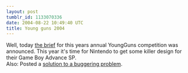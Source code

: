 ```yaml
---
layout: post
tumblr_id: 1133070336
date: 2004-08-22 10:49:40 UTC
title: Young guns 2004
---
```


Well, today <a href="http://www.ygaward.com/2004brief.asp" target="_blank">the brief</a> for this years annual YoungGuns competition was announced. This year it's time for Nintendo to get some killer design for their Game Boy Advance SP.
<br/>
Also: Posted a <a href="/doc/unknown_class_using_x_instead.xhtml">solution to a buggering problem</a>.
